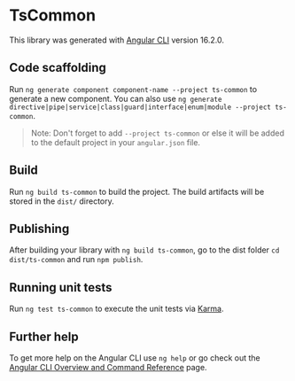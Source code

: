 # TsCommon

This library was generated with [Angular CLI](https://github.com/angular/angular-cli) version 16.2.0.

## Code scaffolding

Run `ng generate component component-name --project ts-common` to generate a new component. You can also use `ng generate directive|pipe|service|class|guard|interface|enum|module --project ts-common`.
> Note: Don't forget to add `--project ts-common` or else it will be added to the default project in your `angular.json` file. 

## Build

Run `ng build ts-common` to build the project. The build artifacts will be stored in the `dist/` directory.

## Publishing

After building your library with `ng build ts-common`, go to the dist folder `cd dist/ts-common` and run `npm publish`.

## Running unit tests

Run `ng test ts-common` to execute the unit tests via [Karma](https://karma-runner.github.io).

## Further help

To get more help on the Angular CLI use `ng help` or go check out the [Angular CLI Overview and Command Reference](https://angular.io/cli) page.
